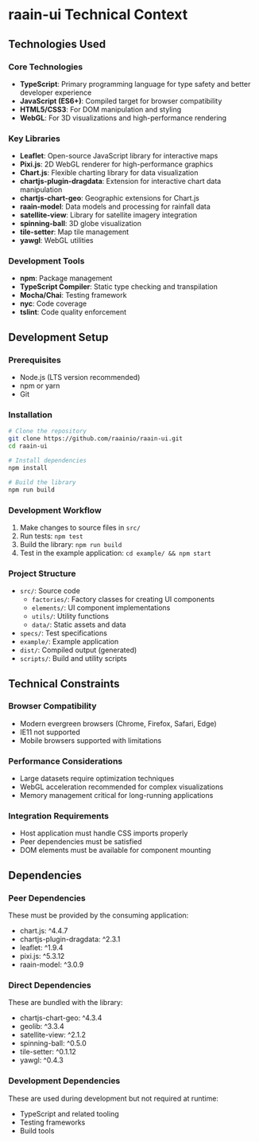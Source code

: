 # raain-ui Technical Context

## Technologies Used

### Core Technologies
- **TypeScript**: Primary programming language for type safety and better developer experience
- **JavaScript (ES6+)**: Compiled target for browser compatibility
- **HTML5/CSS3**: For DOM manipulation and styling
- **WebGL**: For 3D visualizations and high-performance rendering

### Key Libraries
- **Leaflet**: Open-source JavaScript library for interactive maps
- **Pixi.js**: 2D WebGL renderer for high-performance graphics
- **Chart.js**: Flexible charting library for data visualization
- **chartjs-plugin-dragdata**: Extension for interactive chart data manipulation
- **chartjs-chart-geo**: Geographic extensions for Chart.js
- **raain-model**: Data models and processing for rainfall data
- **satellite-view**: Library for satellite imagery integration
- **spinning-ball**: 3D globe visualization
- **tile-setter**: Map tile management
- **yawgl**: WebGL utilities

### Development Tools
- **npm**: Package management
- **TypeScript Compiler**: Static type checking and transpilation
- **Mocha/Chai**: Testing framework
- **nyc**: Code coverage
- **tslint**: Code quality enforcement

## Development Setup

### Prerequisites
- Node.js (LTS version recommended)
- npm or yarn
- Git

### Installation
```bash
# Clone the repository
git clone https://github.com/raainio/raain-ui.git
cd raain-ui

# Install dependencies
npm install

# Build the library
npm run build
```

### Development Workflow
1. Make changes to source files in `src/`
2. Run tests: `npm test`
3. Build the library: `npm run build`
4. Test in the example application: `cd example/ && npm start`

### Project Structure
- `src/`: Source code
  - `factories/`: Factory classes for creating UI components
  - `elements/`: UI component implementations
  - `utils/`: Utility functions
  - `data/`: Static assets and data
- `specs/`: Test specifications
- `example/`: Example application
- `dist/`: Compiled output (generated)
- `scripts/`: Build and utility scripts

## Technical Constraints

### Browser Compatibility
- Modern evergreen browsers (Chrome, Firefox, Safari, Edge)
- IE11 not supported
- Mobile browsers supported with limitations

### Performance Considerations
- Large datasets require optimization techniques
- WebGL acceleration recommended for complex visualizations
- Memory management critical for long-running applications

### Integration Requirements
- Host application must handle CSS imports properly
- Peer dependencies must be satisfied
- DOM elements must be available for component mounting

## Dependencies

### Peer Dependencies
These must be provided by the consuming application:
- chart.js: ^4.4.7
- chartjs-plugin-dragdata: ^2.3.1
- leaflet: ^1.9.4
- pixi.js: ^5.3.12
- raain-model: ^3.0.9

### Direct Dependencies
These are bundled with the library:
- chartjs-chart-geo: ^4.3.4
- geolib: ^3.3.4
- satellite-view: ^2.1.2
- spinning-ball: ^0.5.0
- tile-setter: ^0.1.12
- yawgl: ^0.4.3

### Development Dependencies
These are used during development but not required at runtime:
- TypeScript and related tooling
- Testing frameworks
- Build tools
